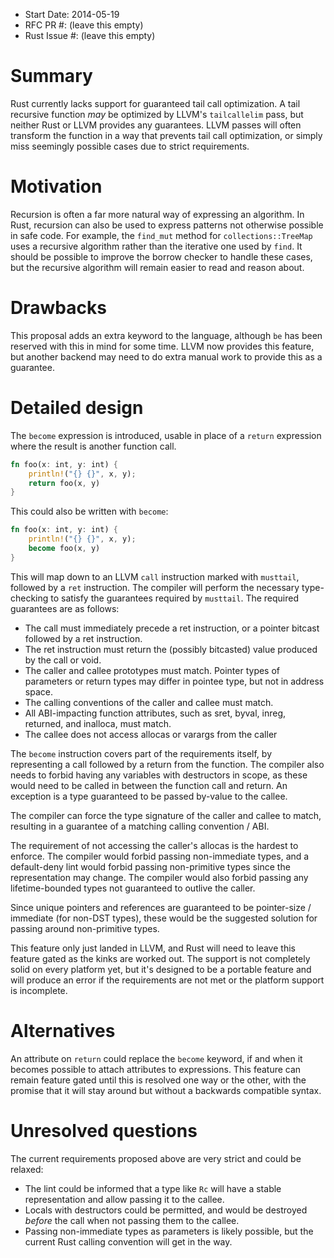 - Start Date: 2014-05-19
- RFC PR #: (leave this empty)
- Rust Issue #: (leave this empty)

# Summary

Rust currently lacks support for guaranteed tail call optimization. A tail recursive function *may*
be optimized by LLVM's `tailcallelim` pass, but neither Rust or LLVM provides any guarantees. LLVM
passes will often transform the function in a way that prevents tail call optimization, or simply
miss seemingly possible cases due to strict requirements.

# Motivation

Recursion is often a far more natural way of expressing an algorithm. In Rust, recursion can also be
used to express patterns not otherwise possible in safe code. For example, the `find_mut` method for
`collections::TreeMap` uses a recursive algorithm rather than the iterative one used by `find`. It
should be possible to improve the borrow checker to handle these cases, but the recursive algorithm
will remain easier to read and reason about.

# Drawbacks

This proposal adds an extra keyword to the language, although `be` has been reserved with this in
mind for some time. LLVM now provides this feature, but another backend may need to do extra manual
work to provide this as a guarantee.

# Detailed design

The `become` expression is introduced, usable in place of a `return` expression where the result is
another function call.

```rust
fn foo(x: int, y: int) {
    println!("{} {}", x, y);
    return foo(x, y)
}
```

This could also be written with `become`:

```rust
fn foo(x: int, y: int) {
    println!("{} {}", x, y);
    become foo(x, y)
}
```

This will map down to an LLVM `call` instruction marked with `musttail`, followed by a `ret`
instruction. The compiler will perform the necessary type-checking to satisfy the guarantees
required by `musttail`. The required guarantees are as follows:

* The call must immediately precede a ret instruction, or a pointer bitcast followed by a ret
  instruction.
* The ret instruction must return the (possibly bitcasted) value produced by the call or void.
* The caller and callee prototypes must match. Pointer types of parameters or return types may
  differ in pointee type, but not in address space.
* The calling conventions of the caller and callee must match.
* All ABI-impacting function attributes, such as sret, byval, inreg, returned, and inalloca, must
  match.
* The callee does not access allocas or varargs from the caller

The `become` instruction covers part of the requirements itself, by representing a call followed by
a return from the function. The compiler also needs to forbid having any variables with destructors
in scope, as these would need to be called in between the function call and return. An exception is
a type guaranteed to be passed by-value to the callee.

The compiler can force the type signature of the caller and callee to match, resulting in a
guarantee of a matching calling convention / ABI.

The requirement of not accessing the caller's allocas is the hardest to enforce. The compiler would
forbid passing non-immediate types, and a default-deny lint would forbid passing non-primitive types
since the representation may change. The compiler would also forbid passing any lifetime-bounded
types not guaranteed to outlive the caller.

Since unique pointers and references are guaranteed to be pointer-size / immediate (for non-DST
types), these would be the suggested solution for passing around non-primitive types.

This feature only just landed in LLVM, and Rust will need to leave this feature gated as the kinks
are worked out. The support is not completely solid on every platform yet, but it's designed to be a
portable feature and will produce an error if the requirements are not met or the platform support
is incomplete.

# Alternatives

An attribute on `return` could replace the `become` keyword, if and when it becomes possible to
attach attributes to expressions. This feature can remain feature gated until this is resolved one
way or the other, with the promise that it will stay around but without a backwards compatible
syntax.

# Unresolved questions

The current requirements proposed above are very strict and could be relaxed:

* The lint could be informed that a type like `Rc` will have a stable representation and
  allow passing it to the callee.
* Locals with destructors could be permitted, and would be destroyed *before* the call when not
  passing them to the callee.
* Passing non-immediate types as parameters is likely possible, but the current Rust calling
  convention will get in the way.
